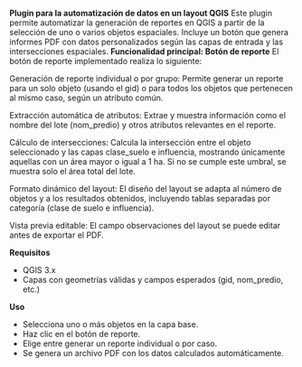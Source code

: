 **Plugin para la automatización de datos en un layout QGIS**
Este plugin permite automatizar la generación de reportes en QGIS a partir de la selección de uno o varios objetos espaciales. Incluye un botón que genera informes PDF con datos personalizados según las capas de entrada y las intersecciones espaciales.
**Funcionalidad principal: Botón de reporte**
El botón de reporte implementado realiza lo siguiente:

Generación de reporte individual o por grupo:
Permite generar un reporte para un solo objeto (usando el gid) o para todos los objetos que pertenecen al mismo caso, según un atributo común.

Extracción automática de atributos:
Extrae y muestra información como el nombre del lote (nom_predio) y otros atributos relevantes en el reporte.

Cálculo de intersecciones:
Calcula la intersección entre el objeto seleccionado y las capas clase_suelo e influencia, mostrando únicamente aquellas con un área mayor o igual a 1 ha. Si no se cumple este umbral, se muestra solo el área total del lote.

Formato dinámico del layout:
El diseño del layout se adapta al número de objetos y a los resultados obtenidos, incluyendo tablas separadas por categoría (clase de suelo e influencia).

Vista previa editable:
El campo observaciones del layout se puede editar antes de exportar el PDF.

**Requisitos**
- QGIS 3.x
- Capas con geometrías válidas y campos esperados (gid, nom_predio, etc.)

**Uso**
- Selecciona uno o más objetos en la capa base.
- Haz clic en el botón de reporte.
- Elige entre generar un reporte individual o por caso.
- Se genera un archivo PDF con los datos calculados automáticamente.

